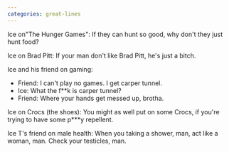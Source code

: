 ```yaml
---
categories: great-lines
---
```


<p>Ice on"The Hunger Games": If they can hunt so good, why don't they just hunt food?</p>

<p>Ice on Brad Pitt: If your man don't like Brad Pitt, he's just a bitch.</p>

<p>Ice and his friend on gaming:</p>

<ul>
	<li>Friend: I can't play no games. I get carper tunnel.</li>
	<li>Ice: What the f**k is carper tunnel?</li>
	<li>Friend: Where your hands get messed up, brotha.</li>
</ul>

<p>Ice on Crocs (the shoes): You might as well put on some Crocs, if you're trying to have some p***y repellent.</p>

<p>Ice T's friend on male health: When you taking a shower, man, act like a woman, man. Check your testicles, man.</p>
